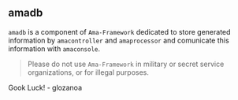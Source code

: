 ## amadb
`amadb` is a component of `Ama-Framework` dedicated to store generated information by `amacontroller` and `amaprocessor` and comunicate this information with `amaconsole`.


>    Please do not use `Ama-Framework` in military or secret service organizations,
>		      or for illegal purposes.

Gook Luck! - glozanoa
